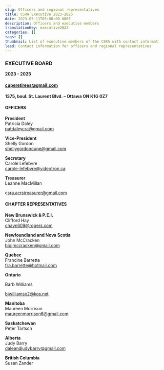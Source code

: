 ```yaml
---
slug: Officers and regional representatives
title: CSRA Executive 2023-2025
date: 2023-03-11T05:00:00.000Z
description: Officers and executive members
translationKey: executive2023
categories: []
tags: []
thumbnail: List of executive members of the CSRA with contact information.
lead: Contact information for officers and regional representatives
---
```

### **EXECUTIVE BOARD**

**2023 - 2025**

#### **cuperetirees@gmail.com**

#### **1375, boul. St. Laurent Blvd. – Ottawa ON K1G 0Z7**

#### **OFFICERS**

**President**\
Patricia Daley\
[patdaleycra@gmail.com](mailto:patdaleycra@gmail.com)

**Vice-President**\
Shelly Gordon\
[shellygordoncupe@gmail.com](mailto:shellygordoncupe@gmail.com)

**Secretary**\
Carole Lefebvre\
[carole-lefebvre@videotron.ca](mailto:carole-lefebvre@videotron.ca)

**Treasurer**\
Leanne MacMillan

c﻿sra.acrstreasurer@gmail.com

#### **CHAPTER REPRESENTATIVES**

**New Brunswick & P.E.I.**\
Clifford Hay\
[chayn609@rogers.com](mailto:chayn609@rogers.com)

**Newfoundland and Nova Scotia**\
John McCracken\
[bigjmccracken@gmail.com](mailto:bigjmccracken@gmail.com)

**Quebec**\
Francine Barrette\
[fra.barrette@hotmail.com](mailto:fra.barrette@hotmail.com)

**Ontario**

Barb Williams

[bjwilliamsx2@kos.net](mailto:bjwilliamsx2@kos.net)

**Manitoba**\
Maureen Morrison\
[maureenmorrison6@gmail.com](mailto:maureenmorrison6@gmail.com)

**Saskatchewan**\
Peter Tartsch

**Alberta**\
Judy Barry\
[daleandjudybarry@gmail.com](mailto:daleandjudybarry@gmail.com)

**British Columbia**\
Susan Zander